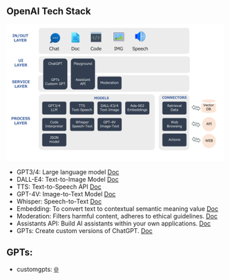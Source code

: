 
## OpenAI Tech Stack

<img src="https://github.com/jingwora/Generative-AI-Ultimate-Resources/blob/main/images/Openai-Resources/OpenAI-tech-stack.png?raw=true" width="900"/>

- GPT3/4: Large language model  [Doc](https://platform.openai.com/docs/guides/text-generation)
- DALL-E4: Text-to-Image Model  [Doc](https://platform.openai.com/docs/models/dall-e)
- TTS: Text-to-Speech API  [Doc](https://platform.openai.com/docs/models/tts)
- GPT-4V: Image-to-Text Model  [Doc](https://platform.openai.com/docs/guides/vision)
- Whisper: Speech-to-Text  [Doc](https://platform.openai.com/docs/models/whisper)
- Embedding: To convert text to contextual semantic meaning value  [Doc](https://platform.openai.com/docs/models/embeddings)
- Moderation: Filters harmful content, adheres to ethical guidelines. [Doc](https://platform.openai.com/docs/guides/moderation)
- Assistants API: Build AI assistants within your own applications. [Doc](https://platform.openai.com/docs/assistants/overview/agents)
- GPTs:  Create custom versions of ChatGPT. [Doc](https://platform.openai.com/docs/plugins/introduction)

## GPTs:

- customgpts: [🌐](https://customgpts.org/)
